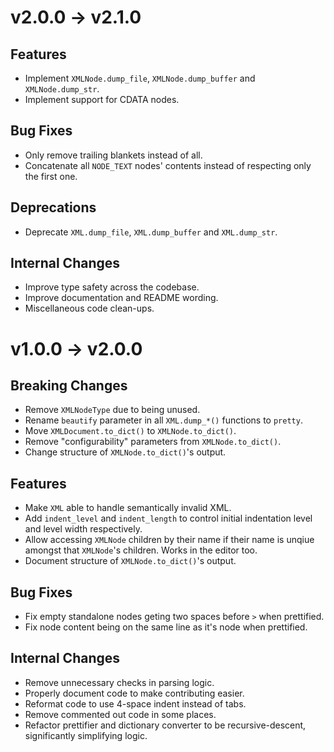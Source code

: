 # v2.0.0 -> v2.1.0

## Features

- Implement `XMLNode.dump_file`, `XMLNode.dump_buffer` and `XMLNode.dump_str`.
- Implement support for CDATA nodes.

## Bug Fixes

- Only remove trailing blankets instead of all.
- Concatenate all `NODE_TEXT` nodes' contents instead of respecting only the first one.

## Deprecations

- Deprecate `XML.dump_file`, `XML.dump_buffer` and `XML.dump_str`.

## Internal Changes

- Improve type safety across the codebase.
- Improve documentation and README wording.
- Miscellaneous code clean-ups.

# v1.0.0 -> v2.0.0

## Breaking Changes

- Remove `XMLNodeType` due to being unused.
- Rename `beautify` parameter in all `XML.dump_*()` functions to `pretty`.
- Move `XMLDocument.to_dict()` to `XMLNode.to_dict()`.
- Remove "configurability" parameters from `XMLNode.to_dict()`.
- Change structure of `XMLNode.to_dict()`'s output.

## Features

- Make `XML` able to handle semantically invalid XML.
- Add `indent_level` and `indent_length` to control initial indentation level and level width respectively.
- Allow accessing `XMLNode` children by their name if their name is unqiue amongst that `XMLNode`'s children. Works in the editor too.
- Document structure of `XMLNode.to_dict()`'s output.

## Bug Fixes

- Fix empty standalone nodes geting two spaces before `>` when prettified.
- Fix node content being on the same line as it's node when prettified.

## Internal Changes

- Remove unnecessary checks in parsing logic.
- Properly document code to make contributing easier.
- Reformat code to use 4-space indent instead of tabs.
- Remove commented out code in some places.
- Refactor prettifier and dictionary converter to be recursive-descent, significantly simplifying logic.
